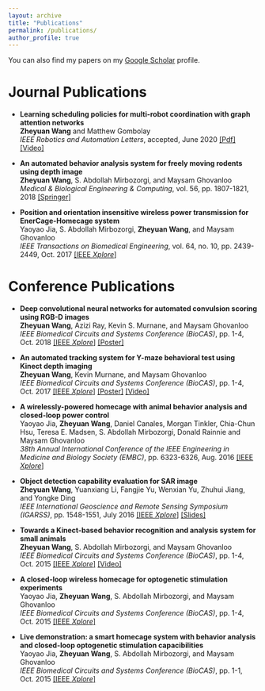 ```yaml
---
layout: archive
title: "Publications"
permalink: /publications/
author_profile: true
---
```


You can also find my papers on my [Google Scholar](https://scholar.google.com/citations?user=PNxqIOEAAAAJ&hl=en) profile.

# Journal Publications

* **Learning scheduling policies for multi-robot coordination with graph attention networks**  
<strong>Zheyuan Wang</strong> and Matthew Gombolay  
_IEEE Robotics and Automation Letters_, accepted, June 2020
[[Pdf]](https://phejohnwang.github.io/files/RAL20_robognn.pdf)
[[Video]](http://tiny.cc/y3vgkz)

* **An automated behavior analysis system for freely moving rodents using depth image**  
<strong>Zheyuan Wang</strong>, S. Abdollah Mirbozorgi, and Maysam Ghovanloo  
_Medical & Biological Engineering & Computing_, vol. 56, pp. 1807-1821, 2018
[[Springer]](https://link.springer.com/article/10.1007/s11517-018-1816-1)

* **Position and orientation insensitive wireless power transmission for EnerCage-Homecage system**  
Yaoyao Jia, S. Abdollah Mirbozorgi, <strong>Zheyuan Wang</strong>, and Maysam Ghovanloo  
_IEEE Transactions on Biomedical Engineering_, vol. 64, no. 10, pp. 2439-2449, Oct. 2017
[[IEEE _Xplore_]](https://ieeexplore.ieee.org/abstract/document/7894178)

# Conference Publications

* **Deep convolutional neural networks for automated convulsion scoring using RGB-D images**  
<strong>Zheyuan Wang</strong>, Azizi Ray, Kevin S. Murnane, and Maysam Ghovanloo  
_IEEE Biomedical Circuits and Systems Conference (BioCAS)_, pp. 1-4, Oct. 2018
[[IEEE _Xplore_]](https://ieeexplore.ieee.org/abstract/document/8584673)
[[Poster]](https://phejohnwang.github.io/files/Poster_Wang_Convulsion_BioCAS18.pdf)

* **An automated tracking system for Y-maze behavioral test using Kinect depth imaging**  
**Zheyuan Wang**, Kevin Murnane, and Maysam Ghovanloo  
_IEEE Biomedical Circuits and Systems Conference (BioCAS)_, pp. 1-4, Oct. 2017
[[IEEE _Xplore_]](https://ieeexplore.ieee.org/document/8325222)
[[Poster]](https://phejohnwang.github.io/files/Poster_Wang_Y%20Maze_BioCAS17.pdf)
[[Video]](https://youtu.be/7EghMBZPsCk)

* **A wirelessly-powered homecage with animal behavior analysis and closed-loop power control**  
Yaoyao Jia, **Zheyuan Wang**, Daniel Canales, Morgan Tinkler, Chia-Chun Hsu, Teresa E. Madsen, S. Abdollah Mirbozorgi, Donald Rainnie and Maysam Ghovanloo  
_38th Annual International Conference of the IEEE Engineering in Medicine and Biology Society (EMBC)_, pp. 6323-6326, Aug. 2016
[[IEEE _Xplore_]](https://ieeexplore.ieee.org/document/7592174)

* **Object detection capability evaluation for SAR image**  
**Zheyuan Wang**, Yuanxiang Li, Fangjie Yu, Wenxian Yu, Zhuhui Jiang, and Yongke Ding  
_IEEE International Geoscience and Remote Sensing Symposium (IGARSS)_, pp. 1548-1551, July 2016
[[IEEE _Xplore_]](https://ieeexplore.ieee.org/document/7729395)
[[Slides]](https://phejohnwang.github.io/files/Oral_ICARSS2016.pdf)

* **Towards a Kinect-based behavior recognition and analysis system for small animals**  
**Zheyuan Wang**, S. Abdollah Mirbozorgi, and Maysam Ghovanloo  
_IEEE Biomedical Circuits and Systems Conference (BioCAS)_, pp. 1-4, Oct. 2015
[[IEEE _Xplore_]](https://ieeexplore.ieee.org/document/7348456)
[[Video]](https://youtu.be/hIp7S-jNpFk)

* **A closed-loop wireless homecage for optogenetic stimulation experiments**  
Yaoyao Jia, **Zheyuan Wang**, S. Abdollah Mirbozorgi, and Maysam Ghovanloo  
_IEEE Biomedical Circuits and Systems Conference (BioCAS)_, pp. 1-4, Oct. 2015
[[IEEE _Xplore_]](https://ieeexplore.ieee.org/document/7348392)

* **Live demonstration: a smart homecage system with behavior analysis and closed-loop optogenetic stimulation capacibilities**  
Yaoyao Jia, **Zheyuan Wang**, S. Abdollah Mirbozorgi, and Maysam Ghovanloo  
_IEEE Biomedical Circuits and Systems Conference (BioCAS)_, pp. 1-1, Oct. 2015
[[IEEE _Xplore_]](https://ieeexplore.ieee.org/document/7348331)
